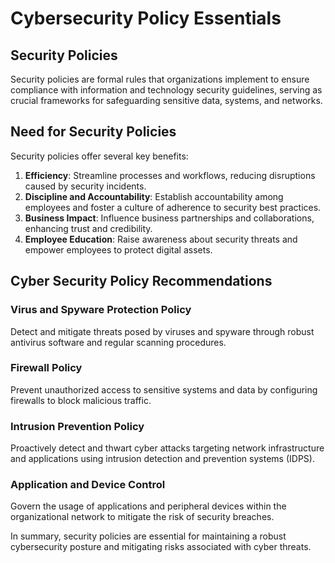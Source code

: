 # Cybersecurity Policy Essentials

## Security Policies

Security policies are formal rules that organizations implement to ensure compliance with information and technology security guidelines, serving as crucial frameworks for safeguarding sensitive data, systems, and networks.

## Need for Security Policies

Security policies offer several key benefits:

1. **Efficiency**: Streamline processes and workflows, reducing disruptions caused by security incidents.
2. **Discipline and Accountability**: Establish accountability among employees and foster a culture of adherence to security best practices.
3. **Business Impact**: Influence business partnerships and collaborations, enhancing trust and credibility.
4. **Employee Education**: Raise awareness about security threats and empower employees to protect digital assets.

## Cyber Security Policy Recommendations

### Virus and Spyware Protection Policy
Detect and mitigate threats posed by viruses and spyware through robust antivirus software and regular scanning procedures.
### Firewall Policy
Prevent unauthorized access to sensitive systems and data by configuring firewalls to block malicious traffic.
### Intrusion Prevention Policy
Proactively detect and thwart cyber attacks targeting network infrastructure and applications using intrusion detection and prevention systems (IDPS).
### Application and Device Control
Govern the usage of applications and peripheral devices within the organizational network to mitigate the risk of security breaches.

In summary, security policies are essential for maintaining a robust cybersecurity posture and mitigating risks associated with cyber threats.